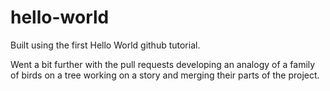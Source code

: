 # hello-world
Built using the first Hello World github tutorial.

Went a bit further with the pull requests developing an analogy of a family of birds on a tree working on a story and merging their parts of the project.

